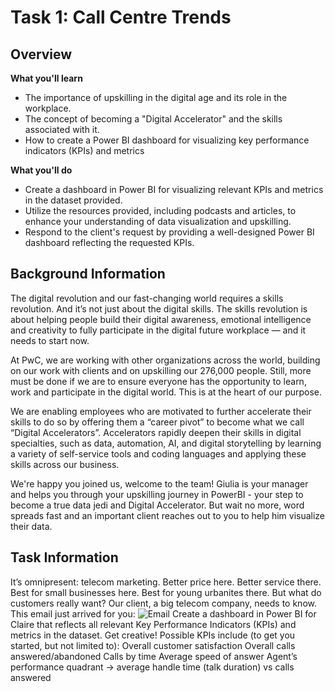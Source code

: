 # Task 1: Call Centre Trends
## Overview
**What you'll learn**
- The importance of upskilling in the digital age and its role in the workplace.
- The concept of becoming a "Digital Accelerator" and the skills associated with it.
- How to create a Power BI dashboard for visualizing key performance indicators (KPIs) and metrics

**What you'll do**
- Create a dashboard in Power BI for visualizing relevant KPIs and metrics in the dataset provided.
- Utilize the resources provided, including podcasts and articles, to enhance your understanding of data visualization and upskilling.
- Respond to the client's request by providing a well-designed Power BI dashboard reflecting the requested KPIs.

## Background Information
The digital revolution and our fast-changing world requires a skills revolution. And it’s not just about the digital skills. The skills revolution is about helping people build their digital awareness, emotional intelligence and creativity to fully participate in the digital future workplace — and it needs to start now.

At PwC, we are working with other organizations across the world, building on our work with clients and on upskilling our 276,000 people. Still, more must be done if we are to ensure everyone has the opportunity to learn, work and participate in the digital world. This is at the heart of our purpose.

We are enabling employees who are motivated to further accelerate their skills to do so by offering them a “career pivot” to become what we call “Digital Accelerators”. Accelerators rapidly deepen their skills in digital specialties, such as data, automation, AI, and digital storytelling by learning a variety of self-service tools and coding languages and applying these skills across our business.

We're happy you joined us, welcome to the team! Giulia is your manager and helps you through your upskilling journey in PowerBI - your step to become a true data jedi and Digital Accelerator. But wait no more, word spreads fast and an important client reaches out to you to help him visualize their data.

## Task Information
It’s omnipresent: telecom marketing. Better price here. Better service there. Best for small businesses here. Best for young urbanites there. But what do customers really want? Our client, a big telecom company, needs to know. This email just arrived for you:
![Email]()
Create a dashboard in Power BI for Claire that reflects all relevant Key Performance Indicators (KPIs) and metrics in the dataset. Get creative! 
Possible KPIs include (to get you started, but not limited to):
Overall customer satisfaction
Overall calls answered/abandoned
Calls by time
Average speed of answer
Agent’s performance quadrant -> average handle time (talk duration) vs calls answered

